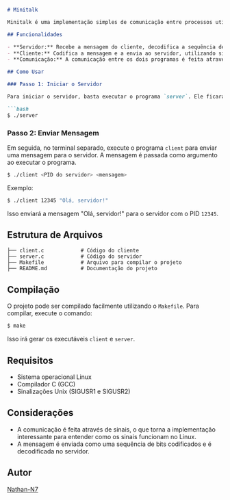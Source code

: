 
```markdown
# Minitalk

Minitalk é uma implementação simples de comunicação entre processos utilizando sinais no sistema operacional Linux. O projeto permite enviar mensagens entre dois programas através de sinais Unix, onde o cliente envia uma mensagem para o servidor, que a recebe e processa.

## Funcionalidades

- **Servidor:** Recebe a mensagem do cliente, decodifica a sequência de bits recebida e imprime o conteúdo da mensagem.
- **Cliente:** Codifica a mensagem e a envia ao servidor, utilizando sinais Unix para a transmissão.
- **Comunicação:** A comunicação entre os dois programas é feita através de sinais `SIGUSR1` e `SIGUSR2` para representar os bits da mensagem.

## Como Usar

### Passo 1: Iniciar o Servidor

Para iniciar o servidor, basta executar o programa `server`. Ele ficará esperando sinais para processar a mensagem recebida.

```bash
$ ./server
```

### Passo 2: Enviar Mensagem

Em seguida, no terminal separado, execute o programa `client` para enviar uma mensagem para o servidor. A mensagem é passada como argumento ao executar o programa.

```bash
$ ./client <PID do servidor> <mensagem>
```

Exemplo:

```bash
$ ./client 12345 "Olá, servidor!"
```

Isso enviará a mensagem "Olá, servidor!" para o servidor com o PID `12345`.

## Estrutura de Arquivos

```
├── client.c            # Código do cliente
├── server.c            # Código do servidor
├── Makefile            # Arquivo para compilar o projeto
├── README.md           # Documentação do projeto
```

## Compilação

O projeto pode ser compilado facilmente utilizando o `Makefile`. Para compilar, execute o comando:

```bash
$ make
```

Isso irá gerar os executáveis `client` e `server`.

## Requisitos

- Sistema operacional Linux
- Compilador C (GCC)
- Sinalizações Unix (SIGUSR1 e SIGUSR2)

## Considerações

- A comunicação é feita através de sinais, o que torna a implementação interessante para entender como os sinais funcionam no Linux.
- A mensagem é enviada como uma sequência de bits codificados e é decodificada no servidor.

## Autor

[Nathan-N7](https://github.com/Nathan-N7)


